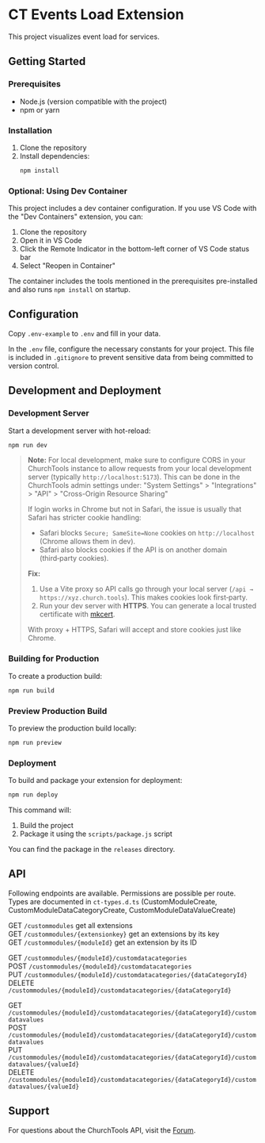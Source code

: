 # CT Events Load Extension

This project visualizes event load for services.

## Getting Started

### Prerequisites

- Node.js (version compatible with the project)
- npm or yarn

### Installation

1. Clone the repository
2. Install dependencies:
    ```bash
    npm install
    ```

### Optional: Using Dev Container

This project includes a dev container configuration. If you use VS Code with the "Dev Containers" extension, you can:

1. Clone the repository
2. Open it in VS Code
3. Click the Remote Indicator in the bottom-left corner of VS Code status bar
4. Select "Reopen in Container"

The container includes the tools mentioned in the prerequisites pre-installed and also runs `npm install` on startup.

## Configuration

Copy `.env-example` to `.env` and fill in your data.

In the `.env` file, configure the necessary constants for your project. This file is included in `.gitignore` to prevent sensitive data from being committed to version control.

## Development and Deployment

### Development Server

Start a development server with hot-reload:

```bash
npm run dev
```

> **Note:** For local development, make sure to configure CORS in your ChurchTools
> instance to allow requests from your local development server
> (typically `http://localhost:5173`).
> This can be done in the ChurchTools admin settings under:
> "System Settings" > "Integrations" > "API" > "Cross-Origin Resource Sharing"
>
> If login works in Chrome but not in Safari, the issue is usually that Safari has stricter cookie handling:
>
> - Safari blocks `Secure; SameSite=None` cookies on `http://localhost` (Chrome allows them in dev).
> - Safari also blocks cookies if the API is on another domain (third‑party cookies).
>
> **Fix:**
>
> 1. Use a Vite proxy so API calls go through your local server (`/api → https://xyz.church.tools`). This makes cookies look first‑party.
> 2. Run your dev server with **HTTPS**. You can generate a local trusted certificate with [mkcert](https://github.com/FiloSottile/mkcert).
>
> With proxy + HTTPS, Safari will accept and store cookies just like Chrome.

### Building for Production

To create a production build:

```bash
npm run build
```

### Preview Production Build

To preview the production build locally:

```bash
npm run preview
```

### Deployment

To build and package your extension for deployment:

```bash
npm run deploy
```

This command will:

1. Build the project
2. Package it using the `scripts/package.js` script

You can find the package in the `releases` directory.

## API

Following endpoints are available. Permissions are possible per route. Types are documented in `ct-types.d.ts` (CustomModuleCreate, CustomModuleDataCategoryCreate, CustomModuleDataValueCreate)

GET `/custommodules` get all extensions  
GET `/custommodules/{extensionkey}` get an extensions by its key  
GET `/custommodules/{moduleId}` get an extension by its ID

GET `/custommodules/{moduleId}/customdatacategories`  
POST `/custommodules/{moduleId}/customdatacategories`  
PUT `/custommodules/{moduleId}/customdatacategories/{dataCategoryId}`  
DELETE `/custommodules/{moduleId}/customdatacategories/{dataCategoryId}`

GET `/custommodules/{moduleId}/customdatacategories/{dataCategoryId}/customdatavalues`  
POST `/custommodules/{moduleId}/customdatacategories/{dataCategoryId}/customdatavalues`  
PUT `/custommodules/{moduleId}/customdatacategories/{dataCategoryId}/customdatavalues/{valueId}`  
DELETE `/custommodules/{moduleId}/customdatacategories/{dataCategoryId}/customdatavalues/{valueId}`

## Support

For questions about the ChurchTools API, visit the [Forum](https://forum.church.tools).
